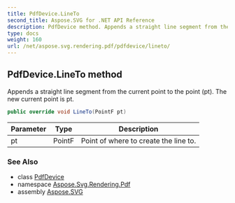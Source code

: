 ```yaml
---
title: PdfDevice.LineTo
second_title: Aspose.SVG for .NET API Reference
description: PdfDevice method. Appends a straight line segment from the current point to the point pt. The new current point is pt
type: docs
weight: 160
url: /net/aspose.svg.rendering.pdf/pdfdevice/lineto/
---
```

## PdfDevice.LineTo method

Appends a straight line segment from the current point to the point (pt). The new current point is pt.

```csharp
public override void LineTo(PointF pt)
```

| Parameter | Type | Description |
| --- | --- | --- |
| pt | PointF | Point of where to create the line to. |

### See Also

* class [PdfDevice](../)
* namespace [Aspose.Svg.Rendering.Pdf](../../pdfdevice/)
* assembly [Aspose.SVG](../../../)
